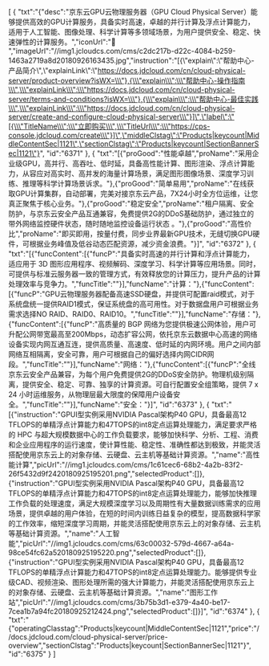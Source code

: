 [
	{
		"txt":"{\"desc\":\"京东云GPU云物理服务器（GPU Cloud Physical Server）能够提供高效的GPU计算服务，具备实时高速，卓越的并行计算及浮点计算能力，适用于人工智能、图像处理、科学计算等多领域场景，为用户提供安全、稳定、快速弹性的计算服务。\",\"iconUrl\":\" \",\"imageUrl\":\"//img1.jcloudcs.com/cms/c2dc217b-d22c-4084-b259-1463a2719a8d20180926163435.jpg\",\"instruction\":\"[{\\\"explain\\\":\\\"帮助中心-产品简介\\\",\\\"explainLink\\\":\\\"https://docs.jdcloud.com/cn/cloud-physical-server/product-overview?isWX=\\\"},{\\\"explain\\\":\\\"帮助中心-操作指南\\\",\\\"explainLink\\\":\\\"https://docs.jdcloud.com/cn/cloud-physical-server/terms-and-conditions?isWX=\\\"},{\\\"explain\\\":\\\"帮助中心-最佳实践\\\",\\\"explainLink\\\":\\\"https://docs.jdcloud.com/cn/cloud-physical-server/create-and-configure-cloud-physical-server\\\"}]\",\"label\":\"[{\\\"TitleName\\\":\\\"立即购买\\\",\\\"TitleUrl\\\":\\\"https://cps-console.jdcloud.com/create\\\"}]\",\"middleClstag\":\"Products|keycount|MiddleContentSec|1121\",\"sectionClstag\":\"Products|keycount|SectionBannerSec|1121\"}",
		"id":"6371"
	},
	{
		"txt":"[{\"proGood\":\"性能卓越\",\"proName\":\"采用企业级GPU，高并行、高吞吐、低时延，具备高性能计算、图形渲染、浮点计算能力，从容应对高实时、高并发的海量计算场景，满足图形图像场景、深度学习训练、推理等科学计算场景诉求。\"},{\"proGood\":\"简单易用\",\"proName\":\"在线获取GPU计算集群，自动部署，完美对接京东云产品，7X24小时全方位运维，让您真正聚焦于核心业务。\"},{\"proGood\":\"稳定安全\",\"proName\":\"租户隔离、安全防护，与京东云安全产品互通兼容，免费提供2G的DDoS基础防护，通过独立的带外网络监控硬件状态，随时随地监控设备运行状态 。\"},{\"proGood\":\"高性价比\",\"proName\":\"即买即用，按量付费，同步业界最新GPU技术，无缝切换GPU硬件，可根据业务峰值及低谷动态匹配资源，减少资金浪费。\"}]",
		"id":"6372"
	},
	{
		"txt":"[{\"funcContent\":[{\"funcP\":\"具备实时高速的并行计算和浮点计算能力，适应用于 3D 图形应用程序、视频解码、深度学习、科学计算等应用场景。同时，可提供与标准云服务器一致的管理方式，有效释放您的计算压力，提升产品的计算处理效率与竞争力。\",\"funcTitle\":\"\"}],\"funcName\":\"计算：\"},{\"funcContent\":[{\"funcP\":\"GPU云物理服务器配备高速SSD硬盘，并提供可配置raid模式，对于系统盘统一提供RAID1模式，保证系统盘的高可用性。对于数据盘用户可根据业务需求选择NO RAID、RAID0、RAID10。\",\"funcTitle\":\"\"}],\"funcName\":\"存储：\"},{\"funcContent\":[{\"funcP\":\"高质量的 BGP 网络为您提供极速公网体验，用户可升配公网带宽最高至200Mbps，动态扩容公网，依托京东云数据中心高速的网络设备实现内网互通互连，提供高质量、高速度、低时延的内网环境。用户之间内部网络互相隔离，安全可靠，用户可根据自己的偏好选择内网CIDR网段。\",\"funcTitle\":\"\"}],\"funcName\":\"网络：\"},{\"funcContent\":[{\"funcP\":\"全线京东云安全产品兼容，为每个用户免费提供2G的DDoS安全防护。物理机级别隔离，提供安全、稳定、可靠、独享的计算资源。可自行配置安全组策略，提供 7 x 24 小时运维服务，从物理层最大限度的保障用户设备安全。\",\"funcTitle\":\"\"}],\"funcName\":\"安全：\"}]",
		"id":"6373"
	},
	{
		"txt":"[{\"instruction\":\"GPUⅠ型实例采用NVIDIA Pascal架构P40 GPU，具备最高12 TFLOPS的单精浮点计算能力和47TOPS的int8定点运算处理能力，满足要求严格的 HPC 与超大规模数据中心的工作负载要求，能够加快科学、分析、工程、消费和企业应用程序的运行速度，使计算性能、稳定性、准确性都达到极致，并能灵活搭配使用京东云上的对象存储、云硬盘、云主机等基础计算资源。\",\"name\":\"高性能计算\",\"picUrl\":\"//img1.jcloudcs.com/cms/1c61cec6-68b2-4a2b-83f2-26f5432d9f2420180925195201.png\",\"selectedProduct\":[]},{\"instruction\":\"GPUⅠ型实例采用NVIDIA Pascal架构P40 GPU，具备最高12 TFLOPS的单精浮点计算能力和47TOPS的int8定点运算处理能力，能够加快推理工作负载的处理速度，满足大规模深度学习以及周期性有大量数据训练需求的应用场景，提供卓越的用户体验，在短的时间内训练日益复杂的模型，提高数据科学家的工作效率，缩短深度学习周期，并能灵活搭配使用京东云上的对象存储、云主机等基础计算资源。\",\"name\":\"人工智能\",\"picUrl\":\"//img1.jcloudcs.com/cms/63c00032-579d-4667-a64a-98ce54fc62a520180925195220.png\",\"selectedProduct\":[]},{\"instruction\":\"GPUⅠ型实例采用NVIDIA Pascal架构P40 GPU，具备最高12 TFLOPS的单精浮点计算能力和47TOPS的int8定点运算处理能力。能够提供专业级CAD、视频渲染、图形处理所需的强大计算能力，并能灵活搭配使用京东云上的对象存储、云硬盘、云主机等基础计算资源。\",\"name\":\"图形工作站\",\"picUrl\":\"//img1.jcloudcs.com/cms/3b75b3d1-e379-4a40-be17-7cea1b7a94fc20180925212424.png\",\"selectedProduct\":[]}]",
		"id":"6374"
	},
	{
		"txt":"{\"operatingClasstag\":\"Products|keycount|MiddleContentSec|1121\",\"price\":\"//docs.jdcloud.com/cloud-physical-server/price-overview\",\"sectionClstag\":\"Products|keycount|SectionBannerSec|1121\"}",
		"id":"6375"
	}
]